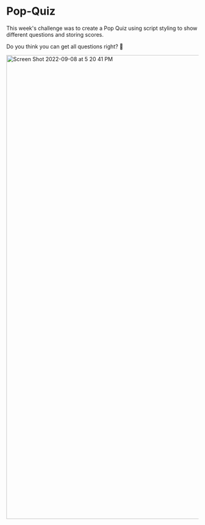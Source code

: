 # Pop-Quiz

This week's challenge was to create a Pop Quiz using script styling to show different questions and storing scores.

Do you think you can get all questions right? 🤔

<img width="1216" alt="Screen Shot 2022-09-08 at 5 20 41 PM" src="https://user-images.githubusercontent.com/107062112/189228026-39a4d60e-2663-4f47-945b-bfa5bfe0991f.png">
